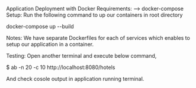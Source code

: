 Application Deployment with Docker
Requirements:
	--> docker-compose
Setup:
Run the following command to up our containers in root directory

docker-compose up --build

Notes:
We have separate Dockerfiles for each of services which enables to setup our application in a container.

Testing:
Open another terminal and execute below command,

$ ab -n 20 -c 10 http://localhost:8080/hotels

And check cosole output in application running terminal.
